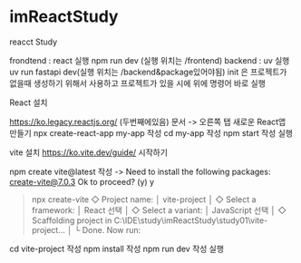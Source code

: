 # imReactStudy
reacct Study

frondtend : react 실행 npm run dev (실행 위치는 /frontend)
backend : uv 실행 uv run fastapi dev(실행 위치는 /backend&package있어야됨)
init 은 프로젝트가 없을때 생성하기 위해서 사용하고
프로젝트가 있을 시에 위에 명령어 바로 실행

React 설치

https://ko.legacy.reactjs.org/ (두번째에있음)
문서 -> 오른쪽 탭 새로운 React앱 만들기
npx create-react-app my-app 작성
cd my-app 작성
npm start 작성 실행


vite 설치
https://ko.vite.dev/guide/ 시작하기

npm create vite@latest 작성
 ->
Need to install the following packages:
create-vite@7.0.3
Ok to proceed? (y) y
> npx
> create-vite
◇  Project name:
│  vite-project
│
◇  Select a framework:
│  React 선택
│
◇  Select a variant:
│  JavaScript 선택
│
◇  Scaffolding project in C:\IDE\study\imReactStudy\study01\vite-project...
│
└  Done. Now run:

  cd vite-project 작성
  npm install 작성
  npm run dev 작성 실행

